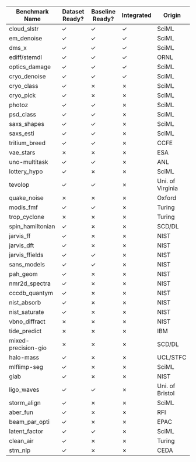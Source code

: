 | **Benchmark Name** | Dataset Ready? | **Baseline Ready?** | **Integrated** | **Origin** |
| --- | --- | --- | --- | --- |
| cloud\_slstr | ✓ | ✓ | ✓ | SciML |
| em\_denoise | ✓ | ✓ | ✓ | SciML |
| dms\_x | ✓ | ✓ | ✓ | SciML |
| ediff/stemdl | ✓ | ✓ | ✓ | ORNL |
| optics\_damage | ✓ | ✓ | ✓ | SciML |
| cryo\_denoise | ✓ | ✓ | ✓ | SciML |
| cryo\_class | ✓ | ✗ | ✗ | SciML |
| cryo\_pick | ✓ | ✗ | ✗ | SciML |
| photoz | ✓ | ✓ | ✗ | SciML |
| psd\_class | ✓ | ✓ | ✗ | SciML |
| saxs\_shapes | ✓ | ✓ | ✗ | SciML |
| saxs\_esti | ✓ | ✓ | ✗ | SciML |
| tritium\_breed | ✓ | ✓ | ✗ | CCFE |
| vae\_stars | ✗ | ✗ | ✗ | ESA |
| uno-multitask | ✓ | ✓ | ✗ | ANL |
| lottery\_hypo | ✓ | ✗ | ✗ | SciML |
| tevolop | ✓ | ✓ | ✗ | Uni. of Virginia |
| quake\_noise | ✗ | ✗ | ✗ | Oxford |
| modis\_fmf | ✓ | ✓ | ✗ | Turing |
| trop\_cyclone | ✗ | ✗ | ✗ | Turing |
| spin\_hamiltonian | ✓ | ✗ | ✗ | SCD/DL |
| jarvis\_ff | ✓ | ✗ | ✗ | NIST |
| jarvis\_dft | ✓ | ✗ | ✗ | NIST |
| jarvis\_ffields | ✓ | ✓ | ✗ | NIST |
| sans\_models | ✓ | ✓ | ✗ | NIST |
| pah\_geom | ✓ | ✗ | ✗ | NIST |
| nmr2d\_spectra | ✓ | ✗ | ✗ | NIST |
| cccdb\_quantym | ✓ | ✗ | ✗ | NIST |
| nist\_absorb | ✓ | ✗ | ✗ | NIST |
| nist\_saturate | ✓ | ✗ | ✗ | NIST |
| vbno\_diffract | ✗ | ✗ | ✗ | NIST |
| tide\_predict | ✗ | ✗ | ✗ | IBM |
| mixed-precision-gio | ✗ | ✗ | ✗ | SCD/DL |
| halo-mass | ✓ | ✗ | ✗ | UCL/STFC |
| mlflimp-seg | ✓ | ✗ | ✗ | SciML |
| giab | ✓ | ✗ | ✗ | NIST |
| ligo\_waves | ✓ | ✓ | ✗ | Uni. of Bristol |
| storm\_align | ✓ | ✗ | ✗ | SciML |
| aber\_fun | ✓ | ✗ | ✗ | RFI |
| beam\_par\_opti | ✓ | ✗ | ✗ | EPAC |
| latent\_factor | ✓ | ✓ | ✗ | SciML |
| clean\_air | ✓ | ✗ | ✗ | Turing |
| stm\_nlp | ✓ | ✗ | ✗ | CEDA |